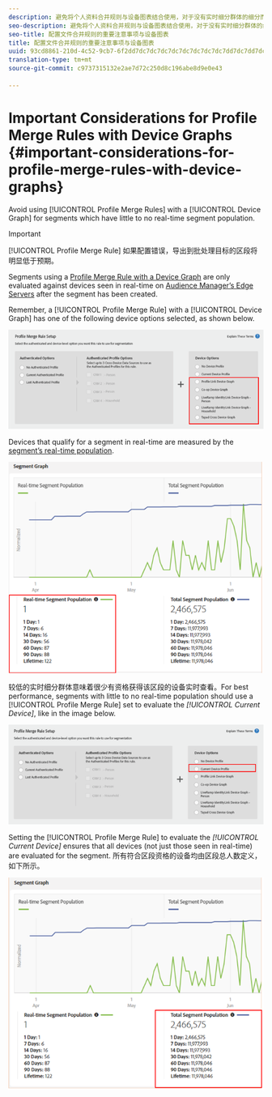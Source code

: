 ```yaml
---
description: 避免将个人资料合并规则与设备图表结合使用，对于没有实时细分群体的细分而言。
seo-description: 避免将个人资料合并规则与设备图表结合使用，对于没有实时细分群体的细分而言。
seo-title: 配置文件合并规则的重要注意事项与设备图表
title: 配置文件合并规则的重要注意事项与设备图表
uuid: 93cd8861-210d-4c52-9cb7-6f2dd7dc7dc7dc7dc7dc7dc7dc7dc7dd7dc7dd7dc7dd7dc7dd7dc7dd7dd7dd7dd7dd7dd7dd7dd7dd7dd7dd7dd7dd7dd7dd7dd7dd7dd7dd7dd7dd7dd7dd
translation-type: tm+mt
source-git-commit: c9737315132e2ae7d72c250d8c196abe8d9e0e43

---
```



# Important Considerations for Profile Merge Rules with Device Graphs {#important-considerations-for-profile-merge-rules-with-device-graphs}

Avoid using [!UICONTROL Profile Merge Rules] with a [!UICONTROL Device Graph] for segments which have little to no real-time segment population.

>[!IMPORTANT]
>
>[!UICONTROL Profile Merge Rule] 如果配置错误，导出到批处理目标的区段将明显低于预期。

Segments using a [Profile Merge Rule with a Device Graph](../../features/profile-merge-rules/merge-rule-targeting-options.md#device-graph-options) are only evaluated against devices seen in real-time on [Audience Manager’s Edge Servers](../../reference/system-components/components-edge.md) after the segment has been created.

Remember, a [!UICONTROL Profile Merge Rule] with a [!UICONTROL Device Graph] has one of the following device options selected, as shown below.

![](assets/pmr-considerations-1.png)

Devices that qualify for a segment in real-time are measured by the [segment’s real-time population](../../features/segments/segment-builder-data.md#segment-populations).

![](assets/pmr-considerations-2.png)

较低的实时细分群体意味着很少有资格获得该区段的设备实时查看。For best performance, segments with little to no real-time population should use a [!UICONTROL Profile Merge Rule] set to evaluate the *[!UICONTROL Current Device]*, like in the image below.

![](assets/pmr-considerations-3.png)

Setting the [!UICONTROL Profile Merge Rule] to evaluate the *[!UICONTROL Current Device]* ensures that all devices (not just those seen in real-time) are evaluated for the segment. 所有符合区段资格的设备均由区段总人数定义，如下所示。

![](assets/pmr-considerations-4.png)